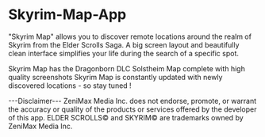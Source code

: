 Skyrim-Map-App
==============

"Skyrim Map" allows you to discover remote locations around the realm of Skyrim from the Elder Scrolls Saga. A big screen layout and beautifully clean interface simplifies your life during the search of a specific spot. 

Skyrim Map has the Dragonborn DLC Solstheim Map complete with high quality screenshots
Skyrim Map is constantly updated with newly discovered locations - so stay tuned !


---Disclaimer--- 
ZeniMax Media Inc. does not endorse, promote, or warrant the accuracy or quality of the products or services offered by the developer of this app.
ELDER SCROLLS© and SKYRIM© are trademarks owned by ZeniMax Media Inc.
